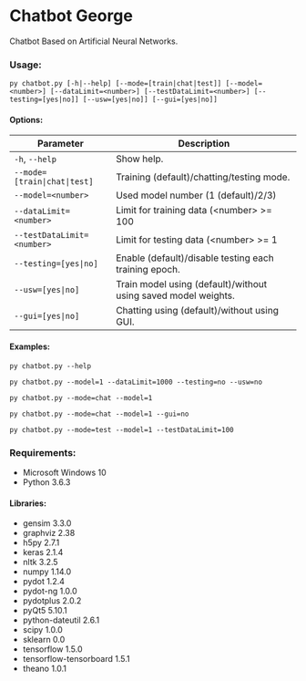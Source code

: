 # Chatbot George
Chatbot Based on Artificial Neural Networks.

### Usage:
`py chatbot.py [-h|--help] [--mode=[train|chat|test]] [--model=<number>] [--dataLimit=<number>] [--testDataLimit=<number>] [--testing=[yes|no]] [--usw=[yes|no]] [--gui=[yes|no]]`

#### Options:
| Parameter | Description |
| - | - |
| `-h`, `--help` | Show help. |
| `--mode=[train\|chat\|test]` | Training (default)/chatting/testing mode. |
| `--model=<number>` | Used model number (1 (default)/2/3)  
| `--dataLimit=<number>` | Limit for training data (\<number\> >= 100 | \<number\> == 0 (no limit)). |
| `--testDataLimit=<number>` | Limit for testing data (\<number\> >= 1 | \<number\> == 0 (no limit)). |
| `--testing=[yes\|no]` | Enable (default)/disable testing each training epoch. |
| `--usw=[yes\|no]` | Train model using (default)/without using saved model weights. |
| `--gui=[yes\|no]` | Chatting using (default)/without using GUI. |

#### Examples:  
`py chatbot.py --help`

`py chatbot.py --model=1 --dataLimit=1000 --testing=no --usw=no`

`py chatbot.py --mode=chat --model=1`

`py chatbot.py --mode=chat --model=1 --gui=no`

`py chatbot.py --mode=test --model=1 --testDataLimit=100`

### Requirements:
- Microsoft Windows 10
- Python 3.6.3

#### Libraries:
- gensim 3.3.0
- graphviz 2.38
- h5py 2.7.1
- keras 2.1.4
- nltk 3.2.5
- numpy 1.14.0
- pydot 1.2.4
- pydot-ng 1.0.0
- pydotplus 2.0.2
- pyQt5 5.10.1
- python-dateutil 2.6.1
- scipy 1.0.0
- sklearn 0.0
- tensorflow 1.5.0
- tensorflow-tensorboard 1.5.1
- theano 1.0.1
